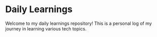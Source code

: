 # Daily Learnings

Welcome to my daily learnings repository! This is a personal log of my journey in learning various tech topics.

